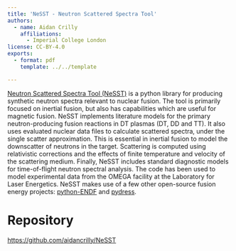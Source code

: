 ```yaml
---
title: 'NeSST - Neutron Scattered Spectra Tool'
authors:
  - name: Aidan Crilly
    affiliations:
      - Imperial College London
license: CC-BY-4.0
exports:
  - format: pdf
    template: ../../template

---
```


[Neutron Scattered Spectra Tool (NeSST)](https://github.com/aidancrilly/NeSST) is a python library for producing synthetic neutron spectra relevant to nuclear fusion. The tool is primarily focused on inertial fusion, but also has capabilities which are useful for magnetic fusion. NeSST implements literature models for the primary neutron-producing fusion reactions in DT plasmas (DT, DD and TT). It also uses evaluated nuclear data files to calculate scattered spectra, under the single scatter approximation. This is essential in inertial fusion to model the downscatter of neutrons in the target. Scattering is computed using relativistic corrections and the effects of finite temperature and velocity of the scattering medium. Finally, NeSST includes standard diagnostic models for time-of-flight neutron spectral analysis. The code has been used to model experimental data from the OMEGA facility at the Laboratory for Laser Energetics. NeSST makes use of a few other open-source fusion energy projects: [python-ENDF](https://github.com/paulromano/endf-python) and [pydress](https://github.com/jacob-eri/pydress
).


# Repository
https://github.com/aidancrilly/NeSST

